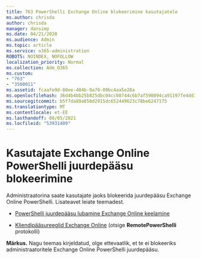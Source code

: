 ```yaml
---
title: 763 PowerShelli Exchange Online blokeerimine kasutajatele
ms.author: chrisda
author: chrisda
manager: dansimp
ms.date: 04/21/2020
ms.audience: Admin
ms.topic: article
ms.service: o365-administration
ROBOTS: NOINDEX, NOFOLLOW
localization_priority: Normal
ms.collection: Adm_O365
ms.custom:
- "763"
- "3500011"
ms.assetid: fcaafe9d-80ee-404b-9a70-00bc4aa5e28a
ms.openlocfilehash: 36d4b4bb25b825dbc04cc08744c6b7af590094ca91197fe4dd3d3a92c653cb0a
ms.sourcegitcommit: b5f7da89a650d2915dc652449623c78be6247175
ms.translationtype: MT
ms.contentlocale: et-EE
ms.lasthandoff: 08/05/2021
ms.locfileid: "53931409"
---
```

# <a name="blocking-exchange-online-powershell-access-for-users"></a>Kasutajate Exchange Online PowerShelli juurdepääsu blokeerimine
Administraatorina saate kasutajate jaoks blokeerida juurdepääsu Exchange Online PowerShelli. Lisateavet leiate teemadest.

- [PowerShelli juurdepääsu lubamine Exchange Online keelamine](https://docs.microsoft.com/powershell/exchange/exchange-online/disable-access-to-exchange-online-powershell)

- [Kliendipääsureeglid Exchange Online](https://technet.microsoft.com/library/mt842508.aspx) (otsige **RemotePowerShelli** protokolli) 

**Märkus.** Nagu teemas kirjeldatud, olge ettevaatlik, et te ei blokeeriks administraatoritele Exchange Online PowerShelli juurdepääsu.
